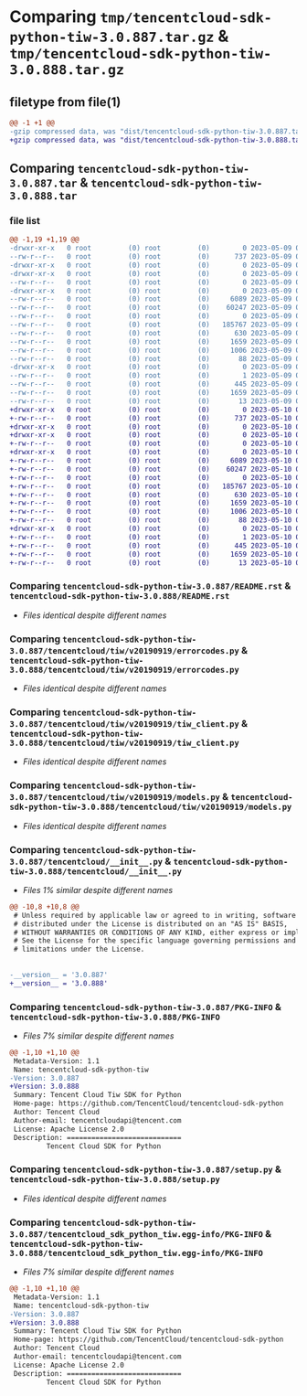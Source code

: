 # Comparing `tmp/tencentcloud-sdk-python-tiw-3.0.887.tar.gz` & `tmp/tencentcloud-sdk-python-tiw-3.0.888.tar.gz`

## filetype from file(1)

```diff
@@ -1 +1 @@
-gzip compressed data, was "dist/tencentcloud-sdk-python-tiw-3.0.887.tar", last modified: Tue May  9 03:23:00 2023, max compression
+gzip compressed data, was "dist/tencentcloud-sdk-python-tiw-3.0.888.tar", last modified: Wed May 10 02:57:31 2023, max compression
```

## Comparing `tencentcloud-sdk-python-tiw-3.0.887.tar` & `tencentcloud-sdk-python-tiw-3.0.888.tar`

### file list

```diff
@@ -1,19 +1,19 @@
-drwxr-xr-x   0 root         (0) root         (0)        0 2023-05-09 03:23:00.000000 tencentcloud-sdk-python-tiw-3.0.887/
--rw-r--r--   0 root         (0) root         (0)      737 2023-05-09 03:23:00.000000 tencentcloud-sdk-python-tiw-3.0.887/README.rst
-drwxr-xr-x   0 root         (0) root         (0)        0 2023-05-09 03:23:00.000000 tencentcloud-sdk-python-tiw-3.0.887/tencentcloud/
-drwxr-xr-x   0 root         (0) root         (0)        0 2023-05-09 03:23:00.000000 tencentcloud-sdk-python-tiw-3.0.887/tencentcloud/tiw/
--rw-r--r--   0 root         (0) root         (0)        0 2023-05-09 03:23:00.000000 tencentcloud-sdk-python-tiw-3.0.887/tencentcloud/tiw/__init__.py
-drwxr-xr-x   0 root         (0) root         (0)        0 2023-05-09 03:23:00.000000 tencentcloud-sdk-python-tiw-3.0.887/tencentcloud/tiw/v20190919/
--rw-r--r--   0 root         (0) root         (0)     6089 2023-05-09 03:23:00.000000 tencentcloud-sdk-python-tiw-3.0.887/tencentcloud/tiw/v20190919/errorcodes.py
--rw-r--r--   0 root         (0) root         (0)    60247 2023-05-09 03:23:00.000000 tencentcloud-sdk-python-tiw-3.0.887/tencentcloud/tiw/v20190919/tiw_client.py
--rw-r--r--   0 root         (0) root         (0)        0 2023-05-09 03:23:00.000000 tencentcloud-sdk-python-tiw-3.0.887/tencentcloud/tiw/v20190919/__init__.py
--rw-r--r--   0 root         (0) root         (0)   185767 2023-05-09 03:23:00.000000 tencentcloud-sdk-python-tiw-3.0.887/tencentcloud/tiw/v20190919/models.py
--rw-r--r--   0 root         (0) root         (0)      630 2023-05-09 03:23:00.000000 tencentcloud-sdk-python-tiw-3.0.887/tencentcloud/__init__.py
--rw-r--r--   0 root         (0) root         (0)     1659 2023-05-09 03:23:00.000000 tencentcloud-sdk-python-tiw-3.0.887/PKG-INFO
--rw-r--r--   0 root         (0) root         (0)     1006 2023-05-09 03:23:00.000000 tencentcloud-sdk-python-tiw-3.0.887/setup.py
--rw-r--r--   0 root         (0) root         (0)       88 2023-05-09 03:23:00.000000 tencentcloud-sdk-python-tiw-3.0.887/setup.cfg
-drwxr-xr-x   0 root         (0) root         (0)        0 2023-05-09 03:23:00.000000 tencentcloud-sdk-python-tiw-3.0.887/tencentcloud_sdk_python_tiw.egg-info/
--rw-r--r--   0 root         (0) root         (0)        1 2023-05-09 03:23:00.000000 tencentcloud-sdk-python-tiw-3.0.887/tencentcloud_sdk_python_tiw.egg-info/dependency_links.txt
--rw-r--r--   0 root         (0) root         (0)      445 2023-05-09 03:23:00.000000 tencentcloud-sdk-python-tiw-3.0.887/tencentcloud_sdk_python_tiw.egg-info/SOURCES.txt
--rw-r--r--   0 root         (0) root         (0)     1659 2023-05-09 03:23:00.000000 tencentcloud-sdk-python-tiw-3.0.887/tencentcloud_sdk_python_tiw.egg-info/PKG-INFO
--rw-r--r--   0 root         (0) root         (0)       13 2023-05-09 03:23:00.000000 tencentcloud-sdk-python-tiw-3.0.887/tencentcloud_sdk_python_tiw.egg-info/top_level.txt
+drwxr-xr-x   0 root         (0) root         (0)        0 2023-05-10 02:57:31.000000 tencentcloud-sdk-python-tiw-3.0.888/
+-rw-r--r--   0 root         (0) root         (0)      737 2023-05-10 02:57:31.000000 tencentcloud-sdk-python-tiw-3.0.888/README.rst
+drwxr-xr-x   0 root         (0) root         (0)        0 2023-05-10 02:57:31.000000 tencentcloud-sdk-python-tiw-3.0.888/tencentcloud/
+drwxr-xr-x   0 root         (0) root         (0)        0 2023-05-10 02:57:31.000000 tencentcloud-sdk-python-tiw-3.0.888/tencentcloud/tiw/
+-rw-r--r--   0 root         (0) root         (0)        0 2023-05-10 02:57:31.000000 tencentcloud-sdk-python-tiw-3.0.888/tencentcloud/tiw/__init__.py
+drwxr-xr-x   0 root         (0) root         (0)        0 2023-05-10 02:57:31.000000 tencentcloud-sdk-python-tiw-3.0.888/tencentcloud/tiw/v20190919/
+-rw-r--r--   0 root         (0) root         (0)     6089 2023-05-10 02:57:31.000000 tencentcloud-sdk-python-tiw-3.0.888/tencentcloud/tiw/v20190919/errorcodes.py
+-rw-r--r--   0 root         (0) root         (0)    60247 2023-05-10 02:57:31.000000 tencentcloud-sdk-python-tiw-3.0.888/tencentcloud/tiw/v20190919/tiw_client.py
+-rw-r--r--   0 root         (0) root         (0)        0 2023-05-10 02:57:31.000000 tencentcloud-sdk-python-tiw-3.0.888/tencentcloud/tiw/v20190919/__init__.py
+-rw-r--r--   0 root         (0) root         (0)   185767 2023-05-10 02:57:31.000000 tencentcloud-sdk-python-tiw-3.0.888/tencentcloud/tiw/v20190919/models.py
+-rw-r--r--   0 root         (0) root         (0)      630 2023-05-10 02:57:31.000000 tencentcloud-sdk-python-tiw-3.0.888/tencentcloud/__init__.py
+-rw-r--r--   0 root         (0) root         (0)     1659 2023-05-10 02:57:31.000000 tencentcloud-sdk-python-tiw-3.0.888/PKG-INFO
+-rw-r--r--   0 root         (0) root         (0)     1006 2023-05-10 02:57:31.000000 tencentcloud-sdk-python-tiw-3.0.888/setup.py
+-rw-r--r--   0 root         (0) root         (0)       88 2023-05-10 02:57:31.000000 tencentcloud-sdk-python-tiw-3.0.888/setup.cfg
+drwxr-xr-x   0 root         (0) root         (0)        0 2023-05-10 02:57:31.000000 tencentcloud-sdk-python-tiw-3.0.888/tencentcloud_sdk_python_tiw.egg-info/
+-rw-r--r--   0 root         (0) root         (0)        1 2023-05-10 02:57:31.000000 tencentcloud-sdk-python-tiw-3.0.888/tencentcloud_sdk_python_tiw.egg-info/dependency_links.txt
+-rw-r--r--   0 root         (0) root         (0)      445 2023-05-10 02:57:31.000000 tencentcloud-sdk-python-tiw-3.0.888/tencentcloud_sdk_python_tiw.egg-info/SOURCES.txt
+-rw-r--r--   0 root         (0) root         (0)     1659 2023-05-10 02:57:31.000000 tencentcloud-sdk-python-tiw-3.0.888/tencentcloud_sdk_python_tiw.egg-info/PKG-INFO
+-rw-r--r--   0 root         (0) root         (0)       13 2023-05-10 02:57:31.000000 tencentcloud-sdk-python-tiw-3.0.888/tencentcloud_sdk_python_tiw.egg-info/top_level.txt
```

### Comparing `tencentcloud-sdk-python-tiw-3.0.887/README.rst` & `tencentcloud-sdk-python-tiw-3.0.888/README.rst`

 * *Files identical despite different names*

### Comparing `tencentcloud-sdk-python-tiw-3.0.887/tencentcloud/tiw/v20190919/errorcodes.py` & `tencentcloud-sdk-python-tiw-3.0.888/tencentcloud/tiw/v20190919/errorcodes.py`

 * *Files identical despite different names*

### Comparing `tencentcloud-sdk-python-tiw-3.0.887/tencentcloud/tiw/v20190919/tiw_client.py` & `tencentcloud-sdk-python-tiw-3.0.888/tencentcloud/tiw/v20190919/tiw_client.py`

 * *Files identical despite different names*

### Comparing `tencentcloud-sdk-python-tiw-3.0.887/tencentcloud/tiw/v20190919/models.py` & `tencentcloud-sdk-python-tiw-3.0.888/tencentcloud/tiw/v20190919/models.py`

 * *Files identical despite different names*

### Comparing `tencentcloud-sdk-python-tiw-3.0.887/tencentcloud/__init__.py` & `tencentcloud-sdk-python-tiw-3.0.888/tencentcloud/__init__.py`

 * *Files 1% similar despite different names*

```diff
@@ -10,8 +10,8 @@
 # Unless required by applicable law or agreed to in writing, software
 # distributed under the License is distributed on an "AS IS" BASIS,
 # WITHOUT WARRANTIES OR CONDITIONS OF ANY KIND, either express or implied.
 # See the License for the specific language governing permissions and
 # limitations under the License.
 
 
-__version__ = '3.0.887'
+__version__ = '3.0.888'
```

### Comparing `tencentcloud-sdk-python-tiw-3.0.887/PKG-INFO` & `tencentcloud-sdk-python-tiw-3.0.888/PKG-INFO`

 * *Files 7% similar despite different names*

```diff
@@ -1,10 +1,10 @@
 Metadata-Version: 1.1
 Name: tencentcloud-sdk-python-tiw
-Version: 3.0.887
+Version: 3.0.888
 Summary: Tencent Cloud Tiw SDK for Python
 Home-page: https://github.com/TencentCloud/tencentcloud-sdk-python
 Author: Tencent Cloud
 Author-email: tencentcloudapi@tencent.com
 License: Apache License 2.0
 Description: ============================
         Tencent Cloud SDK for Python
```

### Comparing `tencentcloud-sdk-python-tiw-3.0.887/setup.py` & `tencentcloud-sdk-python-tiw-3.0.888/setup.py`

 * *Files identical despite different names*

### Comparing `tencentcloud-sdk-python-tiw-3.0.887/tencentcloud_sdk_python_tiw.egg-info/PKG-INFO` & `tencentcloud-sdk-python-tiw-3.0.888/tencentcloud_sdk_python_tiw.egg-info/PKG-INFO`

 * *Files 7% similar despite different names*

```diff
@@ -1,10 +1,10 @@
 Metadata-Version: 1.1
 Name: tencentcloud-sdk-python-tiw
-Version: 3.0.887
+Version: 3.0.888
 Summary: Tencent Cloud Tiw SDK for Python
 Home-page: https://github.com/TencentCloud/tencentcloud-sdk-python
 Author: Tencent Cloud
 Author-email: tencentcloudapi@tencent.com
 License: Apache License 2.0
 Description: ============================
         Tencent Cloud SDK for Python
```

